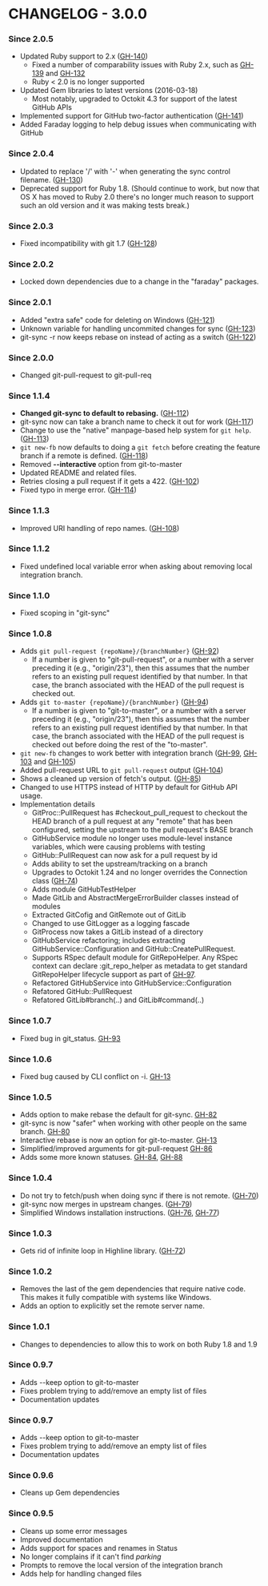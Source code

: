 # CHANGELOG - 3.0.0 #

### Since 2.0.5 ###

* Updated Ruby support to 2.x ([GH-140](https://github.com/jdigger/git-process/issues/140))
    * Fixed a number of comparability issues with Ruby 2.x, such as [GH-139](https://github.com/jdigger/git-process/issues/139) and [GH-132](https://github.com/jdigger/git-process/issues/132)
    * Ruby < 2.0 is no longer supported
* Updated Gem libraries to latest versions (2016-03-18)
    * Most notably, upgraded to Octokit 4.3 for support of the latest GitHub APIs
* Implemented support for GitHub two-factor authentication ([GH-141](https://github.com/jdigger/git-process/issues/141))
* Added Faraday logging to help debug issues when communicating with GitHub

### Since 2.0.4 ###

* Updated to replace '/' with '-' when generating the sync control filename. ([GH-130](https://github.com/jdigger/git-process/issues/130))
* Deprecated support for Ruby 1.8. (Should continue to work, but now that OS X has moved to Ruby 2.0 there's no longer much reason to support such an old version and it was making tests break.)

### Since 2.0.3 ###

* Fixed incompatibility with git 1.7 ([GH-128](https://github.com/jdigger/git-process/issues/128))

### Since 2.0.2 ###

* Locked down dependencies due to a change in the "faraday" packages.

### Since 2.0.1 ###

* Added "extra safe" code for deleting on Windows ([GH-121](https://github.com/jdigger/git-process/issues/121))
* Unknown variable for handling uncommited changes for sync ([GH-123](https://github.com/jdigger/git-process/issues/123))
* git-sync -r now keeps rebase on instead of acting as a switch ([GH-122](https://github.com/jdigger/git-process/issues/122))

### Since 2.0.0 ###

* Changed git-pull-request to git-pull-req

### Since 1.1.4 ###

* **Changed git-sync to default to rebasing.** ([GH-112](https://github.com/jdigger/git-process/issues/112))
* git-sync now can take a branch name to check it out for work ([GH-117](https://github.com/jdigger/git-process/issues/117))
* Change to use the "native" manpage-based help system for `git help`.
  ([GH-113](https://github.com/jdigger/git-process/issues/113))
* `git new-fb` now defaults to doing a `git fetch` before creating the feature branch if a remote is defined.
  ([GH-118](https://github.com/jdigger/git-process/issues/118))
* Removed **--interactive** option from git-to-master
* Updated README and related files.
* Retries closing a pull request if it gets a 422. ([GH-102](https://github.com/jdigger/git-process/issues/102))
* Fixed typo in merge error. ([GH-114](https://github.com/jdigger/git-process/issues/114))

### Since 1.1.3 ###

* Improved URI handling of repo names. ([GH-108](https://github.com/jdigger/git-process/issues/108))

### Since 1.1.2 ###

* Fixed undefined local variable error when asking about removing local integration branch.

### Since 1.1.0 ###

* Fixed scoping in "git-sync"

### Since 1.0.8 ###

* Adds `git pull-request {repoName}/{branchNumber}` ([GH-92](https://github.com/jdigger/git-process/issues/92))
    * If a number is given to "git-pull-request", or a number with a server preceding it (e.g., "origin/23"), then
      this assumes that the number refers to an existing pull request identified by that number. In that case, the
      branch associated with the HEAD of the pull request is checked out.
* Adds `git to-master {repoName}/{branchNumber}` ([GH-94](https://github.com/jdigger/git-process/issues/94))
    * If a number is given to "git-to-master", or a number with a server preceding it (e.g., "origin/23"), then
      this assumes that the number refers to an existing pull request identified by that number. In that case, the
      branch associated with the HEAD of the pull request is checked out before doing the rest of the "to-master".
* `git new-fb` changes to work better with integration branch ([GH-99](https://github.com/jdigger/git-process/issues/99),
  [GH-103](https://github.com/jdigger/git-process/issues/103) and [GH-105](https://github.com/jdigger/git-process/issues/105))
* Added pull-request URL to `git pull-request` output ([GH-104](https://github.com/jdigger/git-process/issues/104))
* Shows a cleaned up version of fetch's output. ([GH-85](https://github.com/jdigger/git-process/issues/85))
* Changed to use HTTPS instead of HTTP by default for GitHub API usage.
* Implementation details
    * GitProc::PullRequest has #checkout_pull_request to checkout the HEAD branch of a pull request at any "remote"
      that has been configured, setting the upstream to the pull request's BASE branch
    * GitHubService module no longer uses module-level instance variables, which were causing problems with testing
    * GitHub::PullRequest can now ask for a pull request by id
    * Adds ability to set the upstream/tracking on a branch
    * Upgrades to Octokit 1.24 and no longer overrides the Connection class
      ([GH-74](https://github.com/jdigger/git-process/issues/74))
    * Adds module GitHubTestHelper
    * Made GitLib and AbstractMergeErrorBuilder classes instead of modules
    * Extracted GitCofig and GitRemote out of GitLib
    * Changed to use GitLogger as a logging fascade
    * GitProcess now takes a GitLib instead of a directory
    * GitHubService refactoring; includes extracting GitHubService::Configuration and GitHub::CreatePullRequest.
    * Supports RSpec default module for GitRepoHelper. Any RSpec context can declare :git_repo_helper as metadata to get
      standard GitRepoHelper lifecycle support as part of [GH-97](https://github.com/jdigger/git-process/issues/97).
    * Refactored GitHubService into GitHubService::Configuration
    * Refatored GitHub::PullRequest
    * Refatored GitLib#branch(..) and GitLib#command(..)

### Since 1.0.7 ###

* Fixed bug in git_status. [GH-93](https://github.com/jdigger/git-process/issues/93)

### Since 1.0.6 ###

* Fixed bug caused by CLI conflict on -i. [GH-13](https://github.com/jdigger/git-process/issues/13)

### Since 1.0.5 ###

* Adds option to make rebase the default for git-sync. [GH-82](https://github.com/jdigger/git-process/issues/82)
* git-sync is now "safer" when working with other people on the same branch. [GH-80](https://github.com/jdigger/git-process/issues/80)
* Interactive rebase is now an option for git-to-master. [GH-13](https://github.com/jdigger/git-process/issues/13)
* Simplified/improved arguments for git-pull-request [GH-86](https://github.com/jdigger/git-process/issues/86)
* Adds some more known statuses. [GH-84](https://github.com/jdigger/git-process/issues/84), [GH-88](https://github.com/jdigger/git-process/issues/88)

### Since 1.0.4 ###

* Do not try to fetch/push when doing sync if there is not remote. ([GH-70](https://github.com/jdigger/git-process/issues/70))
* git-sync now merges in upstream changes. ([GH-79](https://github.com/jdigger/git-process/issues/79))
* Simplified Windows installation instructions. ([GH-76](https://github.com/jdigger/git-process/issues/76),
  [GH-77](https://github.com/jdigger/git-process/issues/77))

### Since 1.0.3 ###

* Gets rid of infinite loop in Highline library. ([GH-72](https://github.com/jdigger/git-process/issues/72))

### Since 1.0.2 ###

* Removes the last of the gem dependencies that require native code. This makes it fully compatible
  with systems like Windows.
* Adds an option to explicitly set the remote server name.

### Since 1.0.1 ###

* Changes to dependencies to allow this to work on both Ruby 1.8 and 1.9

### Since 0.9.7 ###

* Adds --keep option to git-to-master
* Fixes problem trying to add/remove an empty list of files
* Documentation updates

### Since 0.9.7 ###

* Adds --keep option to git-to-master
* Fixes problem trying to add/remove an empty list of files
* Documentation updates

### Since 0.9.6 ###

* Cleans up Gem dependencies

### Since 0.9.5 ###

* Cleans up some error messages
* Improved documentation
* Adds support for spaces and renames in Status
* No longer complains if it can't find _parking_
* Prompts to remove the local version of the integration branch
* Adds help for handling changed files
